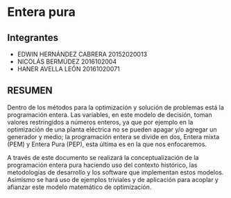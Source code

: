 # Entera pura

## Integrantes 
- EDWIN HERNÁNDEZ CABRERA 20152020013
- NICOLÁS BERMÚDEZ 2016102004
- HANER AVELLA LEÓN 20161020071
## RESUMEN

Dentro de los métodos para la optimización y solución de problemas está la programación entera. Las variables, en este modelo de decisión, toman valores restringidos a números enteros, ya que por ejemplo en la optimización de una planta eléctrica no se pueden apagar y/o agregar un generador y medio; la programación entera se divide en dos, Entera mixta (PEM) y Entera Pura (PEP), esta última es en la que nos enfocaremos. 

A través de este documento se realizará la conceptualización de la programación entera pura haciendo uso del contexto histórico, las metodologías de desarrollo y los software que implementan estos modelos. Asimismo se hará uso de ejemplos triviales y de aplicación para acoplar y afianzar este modelo matemático de optimización.
